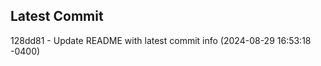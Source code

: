 
## Latest Commit
128dd81 - Update README with latest commit info (2024-08-29 16:53:18 -0400) <Yunxi-Zhou>

